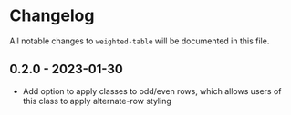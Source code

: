 # Changelog

All notable changes to `weighted-table` will be documented in this file.

## 0.2.0 - 2023-01-30

- Add option to apply classes to odd/even rows, which allows users of this class to apply alternate-row styling
